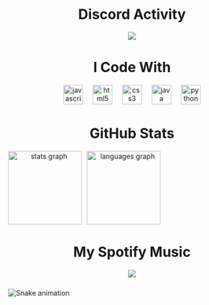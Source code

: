 ###
<h1 align="center">Discord Activity</h1>

<p align="center">
  <a href"https://discord.com/users/867236993683816458"><img src="https://lanyard.cnrad.dev/api/867236993683816458"/></a>
</p>

###

###
<h1 align="center">I Code With</h1>
<div align="center">
  <img src="https://cdn.jsdelivr.net/gh/devicons/devicon/icons/javascript/javascript-original.svg" height="40" alt="javascript logo"  />
  <img width="12" />
  <img src="https://cdn.jsdelivr.net/gh/devicons/devicon/icons/html5/html5-original.svg" height="40" alt="html5 logo"  />
  <img width="12" />
  <img src="https://cdn.jsdelivr.net/gh/devicons/devicon/icons/css3/css3-original.svg" height="40" alt="css3 logo"  />
  <img width="12" />
  <img src="https://cdn.jsdelivr.net/gh/devicons/devicon/icons/java/java-original.svg" height="40" alt="java logo"  />
  <img width="12" />
  <img src="https://cdn.jsdelivr.net/gh/devicons/devicon/icons/python/python-original.svg" height="40" alt="python logo"  />
</div>

###

###
<h1 align="center"> GitHub Stats </h1>

<div align="center" style="display: flex; gap: 10px">
    <img src="https://github-readme-stats.vercel.app/api?username=luciaans&hide_title=false&hide_rank=false&show_icons=true&include_all_commits=true&count_private=true&disable_animations=false&theme=tokyonight&locale=en&hide_border=false" height="150" alt="stats graph"/>
    <img src="https://github-readme-stats.vercel.app/api/top-langs?username=luciaans&locale=en&hide_title=false&layout=compact&card_width=320&langs_count=5&theme=tokyonight&hide_border=false" height="150" alt="languages graph"/>
</div>

###

###
<h1 align="center">My Spotify Music</h1>
<p align="center">
  <img src="https://spotify-recently-played-readme.vercel.app/api?user=31xnixnvs4aipgfaei7sfel56vp4&unique=true" />
</p>

###
<img src="https://raw.githubusercontent.com/luciaans/luciaans/output/snake.svg" alt="Snake animation" />

###


